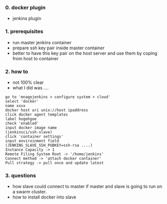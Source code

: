 ### 0. docker plugin

- jenkins plugin


### 1. prerequisites

- run master jenkins container
- prepare ssh key pair inside master container
- better to have this key pair on the host server and use them by coping from host to container

### 2. how to

- not 100% clear
- what I did was ....

```
go to 'mnagejenkins > configure system > cloud'
select 'docker'
name xxxx
docker host uri unix://host ipaddress
click docker agent templates
label hogehgoe
check 'enabled'
input docker image name
(jenkinsci/ssh-slave)
click 'container settings'
input enviroinment field
(JENKINS_SLAVE_SSH_PUBKEY=ssh-rsa ....)
Instance Capacity -> 1
Remote Filing System Root -> '/home/jenkins'
Connect method -> 'attach docker container'
Pull strategy -> pull once and update latest
```

### 3. questions

- how slave could connect to master if master and slave is going to run on a swarm cluster.
- how to install docker into slave
